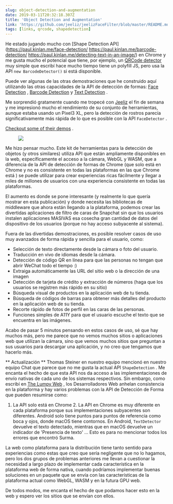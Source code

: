 ```yaml
---
slug: object-detection-and-augmentation
date: 2019-03-11T20:32:18.307Z
title: 'Object Detection and Augmentation'
link: 'https://github.com/jeeliz/jeelizFaceFilter/blob/master/README.md#features'
tags: [links, qrcode, shapedetection]
---
```

He estado jugando mucho con [Shape Detection API](https://paul.kinlan.me/face-detection/ https://paul.kinlan.me/barcode-detection/ https://paul.kinlan.me/detecting-text-in-an-image/) en Chrome y me gusta mucho el potencial que tiene, por ejemplo, un [QRCode detector](https://qrsnapper.com) muy simple que escribí hace mucho tiempo tiene un polyfill JS, pero usa la API `new BarcodeDetector()` si está disponible.

Puede ver algunas de las otras demostraciones que he construido aquí utilizando las otras capacidades de la API de detección de formas: [Face Detection](https://paul.kinlan.me/face-detection/) , [Barcode Detection](https://paul.kinlan.me/barcode-detection/) y [Text Detection](https://paul.kinlan.me/detecting-text-in-an-image/) .

Me sorprendió gratamente cuando me tropecé con [Jeeliz](https://jeeliz.com) el fin de semana y me impresionó mucho el rendimiento de su conjunto de herramientas, aunque estaba usando un Pixel3 XL, pero la detección de rostros parecía significativamente más rápida de lo que es posible con la API `FaceDetector` .

[Checkout some of their demos](https://jeeliz.com/sunglasses) .

<figure>
  <img src="/images/2019-03-11-object-detection-and-augmentation.jpeg">
</figure>

Me hizo pensar mucho. Este kit de herramientas para la detección de objetos (y otros similares) utiliza API que están ampliamente disponibles en la web, específicamente el acceso a la cámara, WebGL y WASM, que a diferencia de la API de detección de formas de Chrome (que solo está en Chrome y no es consistente en todas las plataformas en las que Chrome está ) se puede utilizar para crear experiencias ricas fácilmente y llegar a miles de millones de usuarios con una experiencia consistente en todas las plataformas.

El aumento es donde se pone interesante (y realmente lo que quería mostrar en esta publicación) y donde necesita las bibliotecas de middleware que ahora están llegando a la plataforma, podemos crear las divertidas aplicaciones de filtro de caras de Snapchat sin que los usuarios instalen aplicaciones MASIVAS esa cosecha gran cantidad de datos del dispositivo de los usuarios (porque no hay acceso subyacente al sistema).

Fuera de las divertidas demostraciones, es posible resolver casos de uso muy avanzados de forma rápida y sencilla para el usuario, como:

* Selección de texto directamente desde la cámara o foto del usuario.
* Traducción en vivo de idiomas desde la cámara.
* Detección de código QR en línea para que las personas no tengan que abrir WeChat todo el tiempo :)
* Extraiga automáticamente las URL del sitio web o la dirección de una imagen
* Detección de tarjeta de crédito y extracción de números (haga que los usuarios se registren más rápido en su sitio)
* Búsqueda visual de productos en la aplicación web de tu tienda.
* Búsqueda de códigos de barras para obtener más detalles del producto en la aplicación web de su tienda.
* Recorte rápido de fotos de perfil en las caras de las personas.
* Funciones simples de A11Y para que el usuario escuche el texto que se encuentra en las imágenes.

Acabo de pasar 5 minutos pensando en estos casos de uso, sé que hay muchos más, pero me parece que no vemos muchos sitios o aplicaciones web que utilizan la cámara, sino que vemos muchos sitios que preguntan a sus usuarios para descargar una aplicación, y no creo que tengamos que hacerlo más.

** Actualización ** Thomas Steiner en nuestro equipo mencionó en nuestro equipo Chat que parece que no me gusta la actual API `ShapeDetection` . Me encanta el hecho de que esta API nos da acceso a las implementaciones de envío nativas de cada uno de los sistemas respectivos. Sin embargo, como escribí en [The Lumpy Web](/the-lumpy-web/) , los Desarrolladores Web anhelan consistencia en la plataforma y hay varios problemas con la API de Detección de Forma que pueden resumirse como:

1. La API solo está en Chrome 2. La API en Chrome es muy diferente en cada plataforma porque sus implementaciones subyacentes son diferentes. Android solo tiene puntos para puntos de referencia como boca y ojos, donde macOS tiene contornos. En Android, `TextDetector` devuelve el texto detectado, mientras que en macOS devuelve un indicador de &#39;Presencia de texto&#39; ... Esto es para no mencionar todos los errores que encontró Surma.

La web como plataforma para la distribución tiene tanto sentido para experiencias como estas que creo que sería negligente que no lo hagamos, pero los dos grupos de problemas anteriores me llevan a cuestionar la necesidad a largo plazo de implementar cada característica en la plataforma web de forma nativa, cuando podríamos implementar buenas soluciones en un paquete que se envía con las características de la plataforma actual como WebGL, WASM y en la futura GPU web.

De todos modos, me encanta el hecho de que podamos hacer esto en la web y espero ver los sitios que se envían con ellos.